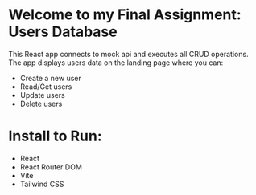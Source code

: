 # Welcome to my Final Assignment: Users Database

This React app connects to mock api and executes all CRUD operations.
The app displays users data on the landing page where you can: 
- Create a new user
- Read/Get users
- Update users
- Delete users

# Install to Run: 
- React
- React Router DOM
- Vite
- Tailwind CSS

